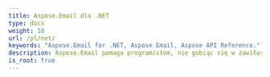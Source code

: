 ```yaml
---
title: Aspose.Email dla .NET
type: docs
weight: 10
url: /pl/net/
keywords: "Aspose.Email for .NET, Aspose Email, Aspose API Reference."
description: Aspose.Email pomaga programistom, nie gubiąc się w zawiłościach szczegółów formatu wiadomości.
is_root: true
---
```

